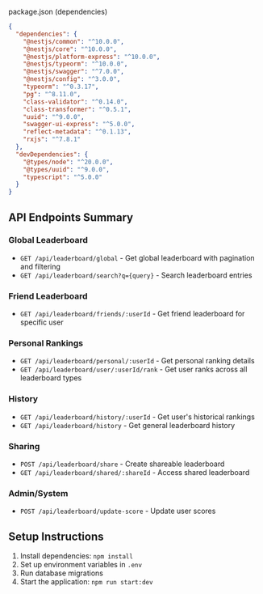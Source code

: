 package.json (dependencies)

```json
{
  "dependencies": {
    "@nestjs/common": "^10.0.0",
    "@nestjs/core": "^10.0.0",
    "@nestjs/platform-express": "^10.0.0",
    "@nestjs/typeorm": "^10.0.0",
    "@nestjs/swagger": "^7.0.0",
    "@nestjs/config": "^3.0.0",
    "typeorm": "^0.3.17",
    "pg": "^8.11.0",
    "class-validator": "^0.14.0",
    "class-transformer": "^0.5.1",
    "uuid": "^9.0.0",
    "swagger-ui-express": "^5.0.0",
    "reflect-metadata": "^0.1.13",
    "rxjs": "^7.8.1"
  },
  "devDependencies": {
    "@types/node": "^20.0.0",
    "@types/uuid": "^9.0.0",
    "typescript": "^5.0.0"
  }
}
```

## API Endpoints Summary

### Global Leaderboard

- `GET /api/leaderboard/global` - Get global leaderboard with pagination and filtering
- `GET /api/leaderboard/search?q={query}` - Search leaderboard entries

### Friend Leaderboard

- `GET /api/leaderboard/friends/:userId` - Get friend leaderboard for specific user

### Personal Rankings

- `GET /api/leaderboard/personal/:userId` - Get personal ranking details
- `GET /api/leaderboard/user/:userId/rank` - Get user ranks across all leaderboard types

### History

- `GET /api/leaderboard/history/:userId` - Get user's historical rankings
- `GET /api/leaderboard/history` - Get general leaderboard history

### Sharing

- `POST /api/leaderboard/share` - Create shareable leaderboard
- `GET /api/leaderboard/shared/:shareId` - Access shared leaderboard

### Admin/System

- `POST /api/leaderboard/update-score` - Update user scores

## Setup Instructions

1. Install dependencies: `npm install`
2. Set up environment variables in `.env`
3. Run database migrations
4. Start the application: `npm run start:dev`

